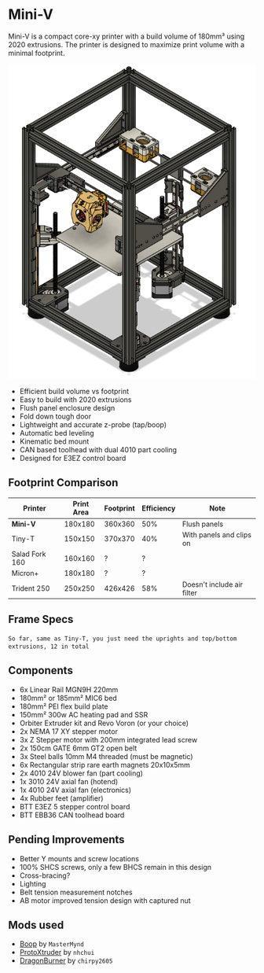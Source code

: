 # Mini-V

Mini-V is a compact core-xy printer with a build volume of 180mm³ using 2020 extrusions. The printer is designed to maximize print volume with a minimal footprint.

<p align="center">
  <img width="600" src="images/concept.png">
</p>

- Efficient build volume vs footprint
- Easy to build with 2020 extrusions
- Flush panel enclosure design
- Fold down tough door
- Lightweight and accurate z-probe (tap/boop)
- Automatic bed leveling
- Kinematic bed mount
- CAN based toolhead with dual 4010 part cooling
- Designed for E3EZ control board

## Footprint Comparison

| Printer       | Print Area | Footprint | Efficiency | Note
| ---           | ---        | ---       | ---        | ---
| **Mini-V**    | 180x180    | 360x360   | 50%        | Flush panels
| Tiny-T        | 150x150    | 370x370   | 40%        | With panels and clips on
| Salad Fork 160| 160x160    | ?         | ?          |
| Micron+       | 180x180    | ?         | ?          |
| Trident 250   | 250x250    | 426x426   | 58%        | Doesn't include air filter

## Frame Specs

```
So far, same as Tiny-T, you just need the uprights and top/bottom extrusions, 12 in total
```

## Components

- 6x Linear Rail MGN9H 220mm
- 180mm² or 185mm² MIC6 bed
- 180mm² PEI flex build plate
- 150mm² 300w AC heating pad and SSR
- Orbiter Extruder kit and Revo Voron (or your choice)
- 2x NEMA 17 XY stepper motor
- 3x Z Stepper motor with 200mm integrated lead screw
- 2x 150cm GATE 6mm GT2 open belt
- 3x Steel balls 10mm M4 threaded (must be magnetic)
- 6x Rectangular strip rare earth magnets 20x10x5mm 
- 2x 4010 24V blower fan (part cooling)
- 1x 3010 24V axial fan (hotend)
- 1x 4010 24V axial fan (electronics)
- 4x Rubber feet (amplifier)
- BTT E3EZ 5 stepper control board
- BTT EBB36 CAN toolhead board

## Pending Improvements

- Better Y mounts and screw locations
- 100% SHCS screws, only a few BHCS remain in this design
- Cross-bracing?
- Lighting
- Belt tension measurement notches
- AB motor improved tension design with captured nut

## Mods used


- [Boop](https://github.com/VoronDesign/VoronUsers/tree/master/printer_mods/Ellis/Single_MGN9H_Carriage) by `MasterMynd`
- [ProtoXtruder](https://github.com/nhchiu/VoronMods/blob/main/Extruders/ProtoXtruder/README.md) by `nhchui`
- [DragonBurner](https://github.com/chirpy2605/voron/tree/main/V0/Dragon_Burner) by `chirpy2605`

